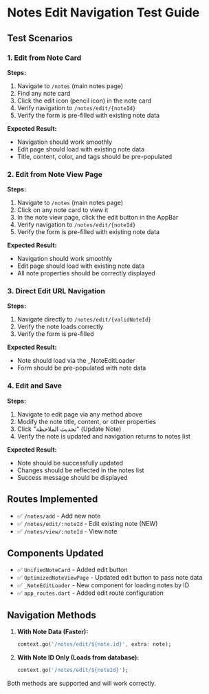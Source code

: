 # Notes Edit Navigation Test Guide

## Test Scenarios

### 1. Edit from Note Card
**Steps:**
1. Navigate to `/notes` (main notes page)
2. Find any note card
3. Click the edit icon (pencil icon) in the note card
4. Verify navigation to `/notes/edit/{noteId}`
5. Verify the form is pre-filled with existing note data

**Expected Result:**
- Navigation should work smoothly
- Edit page should load with existing note data
- Title, content, color, and tags should be pre-populated

### 2. Edit from Note View Page
**Steps:**
1. Navigate to `/notes` (main notes page)
2. Click on any note card to view it
3. In the note view page, click the edit button in the AppBar
4. Verify navigation to `/notes/edit/{noteId}`
5. Verify the form is pre-filled with existing note data

**Expected Result:**
- Navigation should work smoothly
- Edit page should load with existing note data
- All note properties should be correctly displayed

### 3. Direct Edit URL Navigation
**Steps:**
1. Navigate directly to `/notes/edit/{validNoteId}`
2. Verify the note loads correctly
3. Verify the form is pre-filled

**Expected Result:**
- Note should load via the _NoteEditLoader
- Form should be pre-populated with note data

### 4. Edit and Save
**Steps:**
1. Navigate to edit page via any method above
2. Modify the note title, content, or other properties
3. Click "تحديث الملاحظة" (Update Note)
4. Verify the note is updated and navigation returns to notes list

**Expected Result:**
- Note should be successfully updated
- Changes should be reflected in the notes list
- Success message should be displayed

## Routes Implemented

- ✅ `/notes/add` - Add new note
- ✅ `/notes/edit/:noteId` - Edit existing note (NEW)
- ✅ `/notes/view/:noteId` - View note

## Components Updated

- ✅ `UnifiedNoteCard` - Added edit button
- ✅ `OptimizedNoteViewPage` - Updated edit button to pass note data
- ✅ `_NoteEditLoader` - New component for loading notes by ID
- ✅ `app_routes.dart` - Added edit route configuration

## Navigation Methods

1. **With Note Data (Faster):**
   ```dart
   context.go('/notes/edit/${note.id}', extra: note);
   ```

2. **With Note ID Only (Loads from database):**
   ```dart
   context.go('/notes/edit/${noteId}');
   ```

Both methods are supported and will work correctly.
